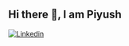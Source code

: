 ## Hi there 👋, I am Piyush

[![Linkedin](https://img.shields.io/badge/-LinkedIn-blue?style=flat&logo=Linkedin&logoColor=white)](https://www.linkedin.com/in/piyushahir28/)

